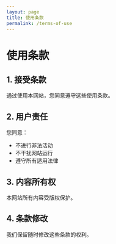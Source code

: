 ```yaml
---
layout: page
title: 使用条款
permalink: /terms-of-use
---
```


# 使用条款

## 1. 接受条款
通过使用本网站，您同意遵守这些使用条款。

## 2. 用户责任
您同意：
- 不进行非法活动
- 不干扰网站运行
- 遵守所有适用法律

## 3. 内容所有权
本网站所有内容受版权保护。

## 4. 条款修改
我们保留随时修改这些条款的权利。
